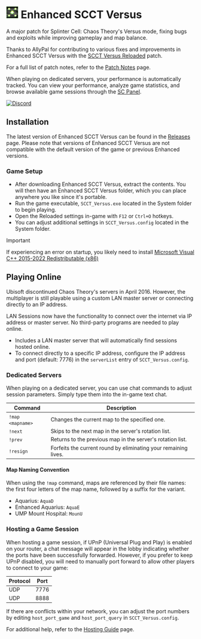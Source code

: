 # <img src="Images/icon.png" width="32"> Enhanced SCCT Versus
A major patch for Splinter Cell: Chaos Theory's Versus mode, fixing bugs and exploits while improving gameplay and map balance.

Thanks to AllyPal for contributing to various fixes and improvements in Enhanced SCCT Versus with the [SCCT Versus Reloaded](https://allypal.github.io/SCCT_Versus_Reloaded) patch.

For a full list of patch notes, refer to the [Patch Notes](PatchNotes.md) page.

When playing on dedicated servers, your performance is automatically tracked. You can view your performance, analyze game statistics, and browse available game sessions through the [SC Panel](https://sc-panel.com/).

[![Discord](https://img.shields.io/discord/934536491420508281?color=%237289DA&label=Members&logo=discord&logoColor=white)](https://discord.gg/rmBp94uR58)

## Installation
The latest version of Enhanced SCCT Versus can be found in the [Releases](https://github.com/Joshhhuaaa/EnhancedSCCTVersus/releases) page. Please note that versions of Enhanced SCCT Versus are not compatible with the default version of the game or previous Enhanced versions.

### Game Setup
- After downloading Enhanced SCCT Versus, extract the contents. You will then have an Enhanced SCCT Versus folder, which you can place anywhere you like since it's portable.
- Run the game executable, `SCCT_Versus.exe` located in the System folder to begin playing.
- Open the Reloaded settings in-game with `F12` or `Ctrl+O` hotkeys.
- You can adjust additional settings in `SCCT_Versus.config` located in the System folder.

> [!IMPORTANT]
> If experiencing an error on startup, you likely need to install [Microsoft Visual C++ 2015-2022 Redistributable (x86)](https://aka.ms/vs/17/release/vc_redist.x86.exe)

## Playing Online
Ubisoft discontinued Chaos Theory's servers in April 2016. However, the multiplayer is still playable using a custom LAN master server or connecting directly to an IP address. 

LAN Sessions now have the functionality to connect over the internet via IP address or master server. No third-party programs are needed to play online.
 - Includes a LAN master server that will automatically find sessions hosted online.
 - To connect directly to a specific IP address, configure the IP address and port (default: 7776) in the `serverList` entry of `SCCT_Versus.config`.

### Dedicated Servers
When playing on a dedicated server, you can use chat commands to adjust session parameters. Simply type them into the in-game text chat.

| Command          | Description                                                                |
| ---------------- | -------------------------------------------------------------------------- |
| `!map <mapname>` | Changes the current map to the specified one.                              |
| `!next`          | Skips to the next map in the server's rotation list.                       |
| `!prev`          | Returns to the previous map in the server's rotation list.                 |
| `!resign`        | Forfeits the current round by eliminating your remaining lives.            |

#### Map Naming Convention
When using the `!map` command, maps are referenced by their file names: the first four letters of the map name, followed by a suffix for the variant.
- Aquarius: `AquaD`
- Enhanced Aquarius: `AquaE`
- UMP Mount Hospital: `MounU`

### Hosting a Game Session
When hosting a game session, if UPnP (Universal Plug and Play) is enabled on your router, a chat message will appear in the lobby indicating whether the ports have been successfully forwarded. However, if you prefer to keep UPnP disabled, you will need to manually port forward to allow other players to connect to your game:

| Protocol | Port  |
|----------|-------|
| UDP      | 7776  |
| UDP      | 8888  |

If there are conflicts within your network, you can adjust the port numbers by editing `host_port_game` and `host_port_query` in `SCCT_Versus.config`.

For additional help, refer to the [Hosting Guide](https://gist.github.com/Joshhhuaaa/6e4f8ff745f5fe5148d4d8b265fa6518) page.
